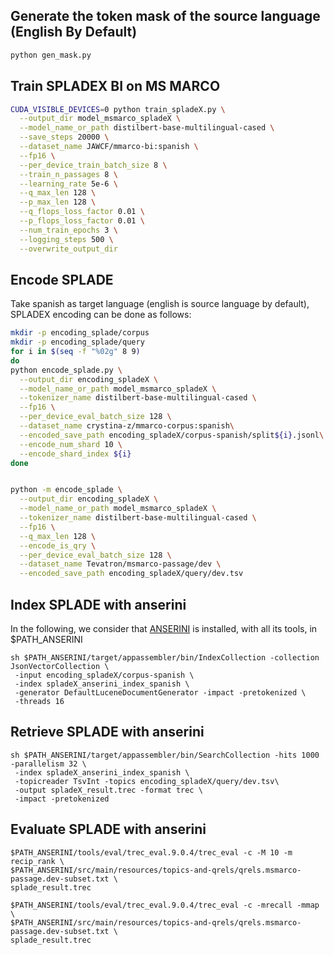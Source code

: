 ## Generate the token mask of the source language (English By Default)
```bash
python gen_mask.py
```

## Train SPLADEX BI on MS MARCO
```bash
CUDA_VISIBLE_DEVICES=0 python train_spladeX.py \
  --output_dir model_msmarco_spladeX \
  --model_name_or_path distilbert-base-multilingual-cased \
  --save_steps 20000 \
  --dataset_name JAWCF/mmarco-bi:spanish \
  --fp16 \
  --per_device_train_batch_size 8 \
  --train_n_passages 8 \
  --learning_rate 5e-6 \
  --q_max_len 128 \
  --p_max_len 128 \
  --q_flops_loss_factor 0.01 \
  --p_flops_loss_factor 0.01 \
  --num_train_epochs 3 \
  --logging_steps 500 \
  --overwrite_output_dir
```

## Encode SPLADE 

Take spanish as target language (english is source language by default), SPLADEX encoding can be done as follows:

```bash
mkdir -p encoding_splade/corpus
mkdir -p encoding_splade/query
for i in $(seq -f "%02g" 8 9)
do
python encode_splade.py \
  --output_dir encoding_spladeX \
  --model_name_or_path model_msmarco_spladeX \
  --tokenizer_name distilbert-base-multilingual-cased \
  --fp16 \
  --per_device_eval_batch_size 128 \
  --dataset_name crystina-z/mmarco-corpus:spanish\
  --encoded_save_path encoding_spladeX/corpus-spanish/split${i}.jsonl\
  --encode_num_shard 10 \
  --encode_shard_index ${i}
done


python -m encode_splade \
  --output_dir encoding_spladeX \
  --model_name_or_path model_msmarco_spladeX \
  --tokenizer_name distilbert-base-multilingual-cased \
  --fp16 \
  --q_max_len 128 \
  --encode_is_qry \
  --per_device_eval_batch_size 128 \
  --dataset_name Tevatron/msmarco-passage/dev \
  --encoded_save_path encoding_spladeX/query/dev.tsv 
```

## Index SPLADE with anserini
In the following, we consider that [ANSERINI](https://github.com/castorini/anserini) is installed, with all its tools, in $PATH_ANSERINI
```
sh $PATH_ANSERINI/target/appassembler/bin/IndexCollection -collection JsonVectorCollection \
 -input encoding_spladeX/corpus-spanish \
 -index spladeX_anserini_index_spanish \
 -generator DefaultLuceneDocumentGenerator -impact -pretokenized \
 -threads 16

```

## Retrieve SPLADE with anserini

```
sh $PATH_ANSERINI/target/appassembler/bin/SearchCollection -hits 1000 -parallelism 32 \
 -index spladeX_anserini_index_spanish \
 -topicreader TsvInt -topics encoding_spladeX/query/dev.tsv\
 -output spladeX_result.trec -format trec \
 -impact -pretokenized
```

## Evaluate SPLADE with anserini

```
$PATH_ANSERINI/tools/eval/trec_eval.9.0.4/trec_eval -c -M 10 -m recip_rank \
$PATH_ANSERINI/src/main/resources/topics-and-qrels/qrels.msmarco-passage.dev-subset.txt \
splade_result.trec

$PATH_ANSERINI/tools/eval/trec_eval.9.0.4/trec_eval -c -mrecall -mmap \
$PATH_ANSERINI/src/main/resources/topics-and-qrels/qrels.msmarco-passage.dev-subset.txt \
splade_result.trec
```
